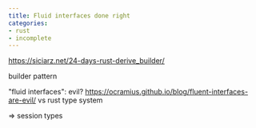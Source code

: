 ```yaml
---
title: Fluid interfaces done right
categories:
- rust
- incomplete
---
```


https://siciarz.net/24-days-rust-derive_builder/

builder pattern

"fluid interfaces": evil? https://ocramius.github.io/blog/fluent-interfaces-are-evil/
vs rust type system

=> session types
